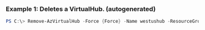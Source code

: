 ### Example 1: Deletes a VirtualHub. (autogenerated)
```powershell
PS C:\> Remove-AzVirtualHub -Force {Force} -Name westushub -ResourceGroupName MyResourceGroup
```

